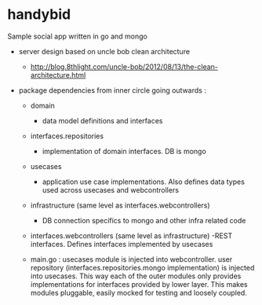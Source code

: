 handybid
========

Sample social app written in go and mongo

- server design based on uncle bob clean architecture 
  - http://blog.8thlight.com/uncle-bob/2012/08/13/the-clean-architecture.html

- package dependencies from inner circle going outwards :
  - domain
    - data model definitions and interfaces
  - interfaces.repositories
    - implementation of domain interfaces. DB is mongo
  - usecases
    - application use case implementations. Also defines data types used across usecases and webcontrollers
  - infrastructure (same level as interfaces.webcontrollers)
    - DB connection specifics to mongo and other infra related code
  - interfaces.webcontrollers (same level as infrastructure)
    -REST interfaces. Defines interfaces implemented by usecases

  - main.go : usecases module is injected into webcontroller. user repository (interfaces.repositories.mongo implementation) is injected into usecases. This way each of the outer modules only provides implementations for interfaces provided by lower layer. This makes modules pluggable, easily mocked for testing and loosely coupled.
